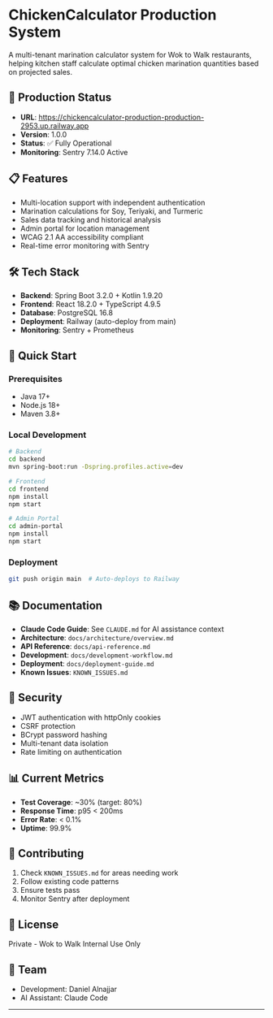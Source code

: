 # ChickenCalculator Production System

A multi-tenant marination calculator system for Wok to Walk restaurants, helping kitchen staff calculate optimal chicken marination quantities based on projected sales.

## 🚀 Production Status
- **URL**: https://chickencalculator-production-production-2953.up.railway.app
- **Version**: 1.0.0
- **Status**: ✅ Fully Operational
- **Monitoring**: Sentry 7.14.0 Active

## 📋 Features
- Multi-location support with independent authentication
- Marination calculations for Soy, Teriyaki, and Turmeric
- Sales data tracking and historical analysis
- Admin portal for location management
- WCAG 2.1 AA accessibility compliant
- Real-time error monitoring with Sentry

## 🛠 Tech Stack
- **Backend**: Spring Boot 3.2.0 + Kotlin 1.9.20
- **Frontend**: React 18.2.0 + TypeScript 4.9.5
- **Database**: PostgreSQL 16.8
- **Deployment**: Railway (auto-deploy from main)
- **Monitoring**: Sentry + Prometheus

## 🚦 Quick Start

### Prerequisites
- Java 17+
- Node.js 18+
- Maven 3.8+

### Local Development
```bash
# Backend
cd backend
mvn spring-boot:run -Dspring.profiles.active=dev

# Frontend
cd frontend
npm install
npm start

# Admin Portal
cd admin-portal
npm install
npm start
```

### Deployment
```bash
git push origin main  # Auto-deploys to Railway
```

## 📚 Documentation
- **Claude Code Guide**: See `CLAUDE.md` for AI assistance context
- **Architecture**: `docs/architecture/overview.md`
- **API Reference**: `docs/api-reference.md`
- **Development**: `docs/development-workflow.md`
- **Deployment**: `docs/deployment-guide.md`
- **Known Issues**: `KNOWN_ISSUES.md`

## 🔐 Security
- JWT authentication with httpOnly cookies
- CSRF protection
- BCrypt password hashing
- Multi-tenant data isolation
- Rate limiting on authentication

## 📊 Current Metrics
- **Test Coverage**: ~30% (target: 80%)
- **Response Time**: p95 < 200ms
- **Error Rate**: < 0.1%
- **Uptime**: 99.9%

## 🤝 Contributing
1. Check `KNOWN_ISSUES.md` for areas needing work
2. Follow existing code patterns
3. Ensure tests pass
4. Monitor Sentry after deployment

## 📝 License
Private - Wok to Walk Internal Use Only

## 👥 Team
- Development: Daniel Alnajjar
- AI Assistant: Claude Code

---